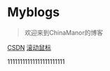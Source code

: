 # Myblogs

> 欢迎来到ChinaManor的博客

[CSDN](https://blog.csdn.net/xianyu120)
[滚动鼠标](#introuduction)

11111111111111111111111